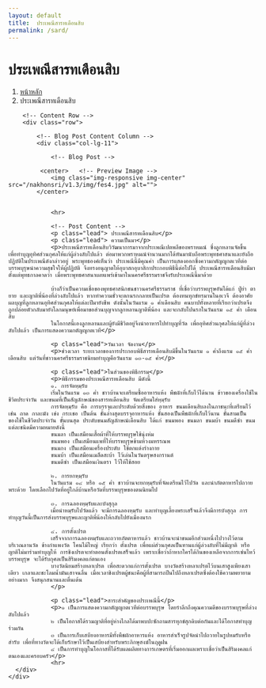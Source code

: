 ```yaml
---
layout: default
title:  ประเพณีสารทเดือนสิบ
permalink: /sard/
---
```



<div class="container">
<!-- Page Heading/Breadcrumbs -->
  <div class="row">
            <div class="col-lg-12">
                <h1 class="page-header"> ประเพณีสารทเดือนสิบ
                </h1>
                <ol class="breadcrumb">
                    <li><a href="../index.html">หน้าหลัก</a>
                    </li>
                    <li class="active"> ประเพณีสารทเดือนสิบ</li>
                </ol>
            </div>
        </div>
        <!-- /.row -->

        <!-- Content Row -->
        <div class="row">

            <!-- Blog Post Content Column -->
            <div class="col-lg-11">

                <!-- Blog Post -->

             <center>   <!-- Preview Image -->
                <img class="img-responsive img-center" src="/nakhonsri/v1.3/img/fes4.jpg" alt="">
            </center>


                <hr>

                <!-- Post Content -->
                <p class="lead"> ประเพณีสารทเดือนสิบ</p>
                <p class="lead"> ความเป็นมา</p>
                <p>ประเพณีสารทเดือนสิบวิวัฒนาการมาจากประเพณีเปตพลีของพราหมณ์ ซึ่งลูกหลานจัดขึ้น เพื่อทำบุญอุทิศส่วนกุศลให้แก่ผู้ล่วงลับไปแล้ว ต่อมาพวกพราหมณ์จำนวนมากได้หันมานับถือพระพุทธศาสนาและยังถือปฏิบัติในประเพณีดังกล่าวอยู่ พระพุทธองค์เห็นว่า ประเพณีนี้มีคุณค่า เป็นการแสดงออกซึ่งความกตัญญูกตเวทีต่อบรรพบุรุษนำความสุขใจให้ผู้ปฏิบัติ จึงทรงอนุญาตให้อุบาสกอุบาสิกาประกอบพิธีนี้ต่อไปได้ ประเพณีสารทเดือนสิบมีมาตั้งแต่พุทธกาลคาดว่า เมื่อพระพุทธศาสนาเผยแพร่เข้ามาในนครศรีธรรมราชจึงรับประเพณีนี้มาด้วย

                บ้างก็ว่าเป็นความเชื่อของพุทธศาสนิกชนชาวนครศรีธรรมราช ที่เชื่อว่าบรรพบุรุษอันได้แก่ ปู่ย่า ตายาย และญาติพี่น้องที่ล่วงลับไปแล้ว หากทำความชั่วจะตกนรกกลายเป็นเปรต ต้องทนทุกข์ทรมานในอเวจี ต้องอาศัยผลบุญที่ลูกหลานอุทิศส่วนกุศลให้แต่ละปีมายังชีพ ดังนั้นในวันแรม ๑ ค่ำเดือนสิบ คนบาปทั้งหลายที่เรียกว่าเปรตจึงถูกปล่อยตัวกลับมายังโลกมนุษย์เพื่อมาขอส่วนบุญจากลูกหลานญาติพี่น้อง และจะกลับไปนรกในวันแรม ๑๕ ค่ำ เดือนสิบ
                ในโอกาสนี้เองลูกหลานและผู้ยังมีชีวิตอยู่จึงนำอาหารไปทำบุญที่วัด เพื่ออุทิศส่วนกุศลให้แก่ผู้ที่ล่วงลับไปแล้ว เป็นการแสดงความกตัญญูกตเวที</p>

                <p class="lead">วันเวลา จัดงาน</p>
                <p>ช่วงเวลา ระยะเวลาของการประกอบพิธีสารทเดือนสิบมีขึ้นในวันแรม ๑ ค่ำถึงแรม ๑๕ ค่ำ เดือนสิบ แต่วันที่ชาวนครศรีธรรมราชนิยมทำบุญคือวันแรม ๑๓-๑๕ ค่ำ</p>

                <p class="lead">ในส่วนของพิธีกรรม</p>
                <p>พิธีกรรมของประเพณีสารทเดือนสิบ มีดังนี้
                ๑. การจัดหฺมฺรับ
                เริ่มในวันแรม ๑๓ ค่ำ ชาวบ้านจะเตรียมซื้ออาหารแห้ง พืชผักที่เก็บไว้ได้นาน ข้าวของเครื่องใช้ในชีวิตประจำวัน และขนมที่เป็นสัญลักษณ์ของสารทเดือนสิบ จัดเตรียมใส่หฺมฺรับ
                การจัดหฺมฺรับ คือ การบรรจุและประดับด้วยสิ่งของ อาหาร ขนมเดือนสิบลงในภาชนะที่เตรียมไว้ เช่น ถาด กาละมัง เข่ง กระเชอ เป็นต้น ชั้นล่างสุดบรรจุอาหารแห้ง ชั้นสองเป็นพืชผักที่เก็บไว้นาน ชั้นสามเป็นของใช้ในชีวิตประจำวัน ขั้นบนสุด ประดับขนมสัญลักษณ์เดือนสิบ ได้แก่ ขนมพอง ขนมลา ขนมบ้า ขนมดีซำ ขนมแต่ละชนิดมีความหมายดังนี้
                ขนมลา เป็นเสมือนเสื้อผ้าที่ให้บรรพบุรุษใช้นุ่งห่ม
                ขนมพอง เป็นเสมือนแพที่ให้บรรพบุรุษข้ามห้วงมหรรณพ
                ขนมกง เป็นเสมือนเครื่องประดับ ใช้ตกแต่งร่างกาย
                ขนมบ้า เป็นเสมือนเมล็ดสะบ้า ไว้เล่นในวันตรุษสงกรานต์
                ขนมดีซำ เป็นเสมือนเงินตรา ไว้ให้ใช้สอย

                ๒. การยกหฺมฺรับ
                ในวันแรม ๑๔ หรือ ๑๕ ค่ำ ชาวบ้านจะยกหฺมฺรับที่จัดเตรียมไว้ไปวัด และนำภัตตาหารไปถวายพระด้วย โดยเลือกไปวัดที่อยู่ใกล้บ้านหรือวัดที่บรรพบุรุษของตนนิยมไป

                ๓. การฉลองหฺมฺรับและบังสุกุล
                เมื่อนำหมฺรับไปวัดแล้ว จะมีการฉลองหฺมฺรับ และทำบุญเลี้ยงพระเสร็จแล้วจึงมีการบังสุกุล การทำบุญวันนี้เป็นการส่งบรรพบุรุษและญาติพี่น้องให้กลับไปยังเมืองนรก

                ๔. การตั้งเปรต
                เสร็จจากการฉลองหมฺรับและถวายภัตตาหารแล้ว ชาวบ้านจะนำขนมอีกส่วนหนึ่งไปวางไว้ตามบริเวณลานวัด ข้างกำแพงวัด โคนไม้ใหญ่ เรียกว่า ตั้งเปรต เพื่อแผ่ส่วนกุศลเป็นทานแก่ผู้ล่วงลับที่ไม่มีญาติ หรือญาติไม่มาร่วมทำบุญให้ การชิงเปรตจะทำตอนตั้งเปรตเสร็จแล้ว เพราะเชื่อว่าถ้าหากใครได้กินของเหลือจากการเซ่นไหว้บรรพบุรุษ จะได้รับกุศลเป็นสิริมงคลแก่ตนเอง
                บางวัดนิยมสร้างหลาเปรต เพื่อสะดวกแก่การตั้งเปรต บางวัดสร้างหลาเปรตไว้บนเสาสูงเพียงเสาเดียว เกลาและชะโลมน้ำมันเสาจนลื่น เมื่อเวลาชิงเปรตผู้ชนะคือผู้ที่สามารถปีนไปถึงหลาเปรตซึ่งต้องใช้ความพยายามอย่างมาก จึงสนุกสนานและตื่นเต้น
                </p>

                <p class="lead">สาระสำคัญของประเพณีนี้</p>
                <p>๑ เป็นการแสดงความกตัญญูกตเวทีต่อบรรพบุรุษ โดยรำลึกถึงคุณความดีของบรรพบุรุษที่ล่วงลับไปแล้ว 
                ๒ เป็นโอกาสได้รวมญาติที่อยู่ห่างไกลได้มาพบปะซักถามสารทุกข์สุกดิบต่อกันและได้โอกาสทำบุญร่วมกัน
                ๓ เป็นการเก็บเสบียงอาหารมีทั้งพืชผักอาหารแห้ง อาหารสำเร็จรูปจัดนำไปถวายในรูปหมรับหรือสำรับ เพื่อที่ทางวัดจะได้เก็บรักษาไว้เป็นเสบียงสำหรับพระภิกษุสงฆ์ในฤดูฝน
                ๔ เป็นการทำบุญในโอกาสที่ได้รับผลผลิตทางการเกษตรที่เริ่มออกผลเพราะเชื่อว่าเป็นสิริมงคลแก่ตนเองและครอบครัว</p>
                <hr>
      </div>
    </div>
  </div>
